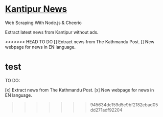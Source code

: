 # [Kantipur News](https://kantipur.herokuapp.com/)

Web Scraping With Node.js &amp; Cheerio

Extract latest news from Kantipur without ads.

<<<<<<< HEAD
TO DO
[] Extract news from The Kathmandu Post.
[] New webpage for news in EN language.

test
=======
TO DO:

[x] Extract news from The Kathmandu Post.
[x] New webpage for news in EN language.
>>>>>>> 945634de159d5e9bf2182ebad05dd271adf92204
